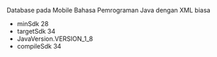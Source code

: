 Database pada Mobile Bahasa Pemrograman Java dengan XML biasa
- minSdk 28
- targetSdk 34
- JavaVersion.VERSION_1_8
- compileSdk 34
